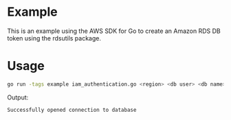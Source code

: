 # Example

This is an example using the AWS SDK for Go to create an Amazon RDS DB token using the
rdsutils package.

# Usage

```sh
go run -tags example iam_authentication.go <region> <db user> <db name> <endpoint to database> <iam arn>
```

Output:
```
Successfully opened connection to database
```
